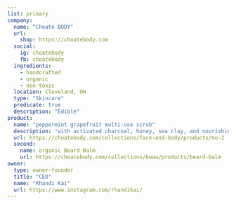 ```yaml
---
list: primary
company:
  name: "Choate BODY"
  url:
    shop: https://choatebody.com
  social:
    ig: choatebody
    fb: choatebody
  ingredients:
    - handcrafted
    - organic
    - non-toxic
  location: Cleveland, OH
  type: "Skincare"
  predicate: true
  description: "Edible"
product:
  name: "peppermint grapefruit multi-use scrub"
  description: "with activated charcoal, honey, sea clay, and nourishing oils"
  url: https://choatebody.com/collections/face-and-body/products/no-2
  second:
    name: organic Beard Balm
    url: https://choatebody.com/collections/beau/products/beard-balm
owner:
  type: owner-founder
  title: "CEO"
  name: "Rhandi Kai"
  url: https://www.instagram.com/rhandikai/
---
```

